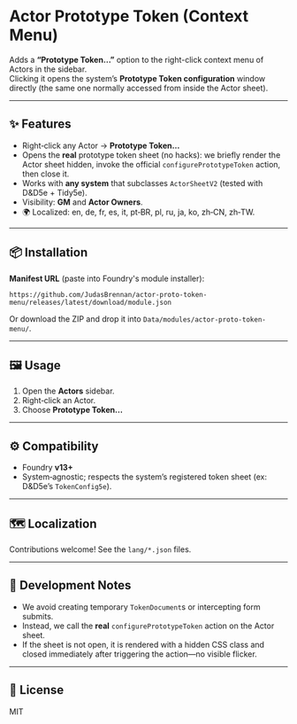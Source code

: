 # Actor Prototype Token (Context Menu)

Adds a **“Prototype Token…”** option to the right-click context menu of Actors in the sidebar.  
Clicking it opens the system’s **Prototype Token configuration** window directly (the same one normally accessed from inside the Actor sheet).

---

## ✨ Features
- Right‑click any Actor → **Prototype Token…**
- Opens the **real** prototype token sheet (no hacks): we briefly render the Actor sheet hidden, invoke the official `configurePrototypeToken` action, then close it.
- Works with **any system** that subclasses `ActorSheetV2` (tested with D&D5e + Tidy5e).
- Visibility: **GM** and **Actor Owners**.
- 🌍 Localized: en, de, fr, es, it, pt‑BR, pl, ru, ja, ko, zh‑CN, zh‑TW.

---

## 📦 Installation
**Manifest URL** (paste into Foundry's module installer):
```
https://github.com/JudasBrennan/actor-proto-token-menu/releases/latest/download/module.json
```

Or download the ZIP and drop it into `Data/modules/actor-proto-token-menu/`.

---

## 🖼️ Usage
1. Open the **Actors** sidebar.
2. Right‑click an Actor.
3. Choose **Prototype Token…**

---

## ⚙️ Compatibility
- Foundry **v13+**
- System‑agnostic; respects the system’s registered token sheet (ex: D&D5e’s `TokenConfig5e`).

---

## 🗺️ Localization
Contributions welcome! See the `lang/*.json` files.

---

## 🧰 Development Notes
- We avoid creating temporary `TokenDocument`s or intercepting form submits.  
- Instead, we call the **real** `configurePrototypeToken` action on the Actor sheet.  
- If the sheet is not open, it is rendered with a hidden CSS class and closed immediately after triggering the action—no visible flicker.

---

## 📜 License
MIT

